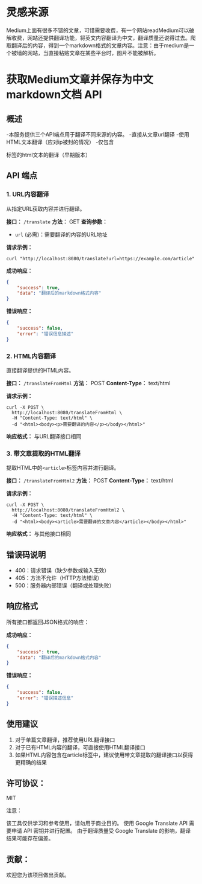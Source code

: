 # 灵感来源

Medium上面有很多不错的文章，可惜需要收费，有一个网站readMedium可以破解收费，网站还提供翻译功能，将英文内容翻译为中文，翻译质量还说得过去。爬取翻译后的内容，得到一个markdown格式的文章内容。注意：由于medium是一个被墙的网站，当直接粘贴文章在某些平台时，图片不能被解析。



# 获取Medium文章并保存为中文markdown文档 API 

## 概述
-本服务提供三个API端点用于翻译不同来源的内容。
-直接从文章url翻译
-使用HTML文本翻译（应对ip被封的情况）
-仅包含<article>标签的html文本的翻译（早期版本）

## API 端点

### 1. URL内容翻译
从指定URL获取内容并进行翻译。

**接口：** `/translate`
**方法：** GET
**查询参数：**
- `url` (必需)：需要翻译的内容的URL地址

**请求示例：**
```curl
curl "http://localhost:8080/translate?url=https://example.com/article"
```

**成功响应：**
```json
{
    "success": true,
    "data": "翻译后的markdown格式内容"
}
```

**错误响应：**
```json
{
    "success": false,
    "error": "错误信息描述"
}
```

### 2. HTML内容翻译
直接翻译提供的HTML内容。

**接口：** `/translateFromHtml`
**方法：** POST
**Content-Type：** text/html

**请求示例：**
```curl
curl -X POST \
  http://localhost:8080/translateFromHtml \
  -H "Content-Type: text/html" \
  -d "<html><body><p>需要翻译的内容</p></body></html>"
```

**响应格式：** 与URL翻译接口相同

### 3. 带文章提取的HTML翻译
提取HTML中的`<article>`标签内容并进行翻译。

**接口：** `/translateFromHtml2`
**方法：** POST
**Content-Type：** text/html

**请求示例：**
```curl
curl -X POST \
  http://localhost:8080/translateFromHtml2 \
  -H "Content-Type: text/html" \
  -d "<html><body><article>需要翻译的文章内容</article></body></html>"
```

**响应格式：** 与其他接口相同

## 错误码说明
- 400：请求错误（缺少参数或输入无效）
- 405：方法不允许（HTTP方法错误）
- 500：服务器内部错误（翻译或处理失败）

## 响应格式
所有接口都返回JSON格式的响应：

**成功响应：**
```json
{
    "success": true,
    "data": "翻译后的markdown格式内容"
}
```

**错误响应：**
```json
{
    "success": false,
    "error": "错误描述信息"
}
```

## 使用建议
1. 对于单篇文章翻译，推荐使用URL翻译接口
2. 对于已有HTML内容的翻译，可直接使用HTML翻译接口
3. 如果HTML内容包含在article标签中，建议使用带文章提取的翻译接口以获得更精确的结果

## 许可协议：

MIT

注意：

该工具仅供学习和参考使用，请勿用于商业目的。
使用 Google Translate API 需要申请 API 密钥并进行配置。
由于翻译质量受 Google Translate 的影响，翻译结果可能存在偏差。
## 贡献：

欢迎您为该项目做出贡献。

